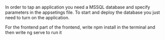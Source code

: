 In order to tap an application you need a MSSQL database and specify parameters in the appsetings file. To start and deploy the database you just need to turn on the application.

For the frontend part of the frontend, write npm install in the terminal and then write ng serve to run it
